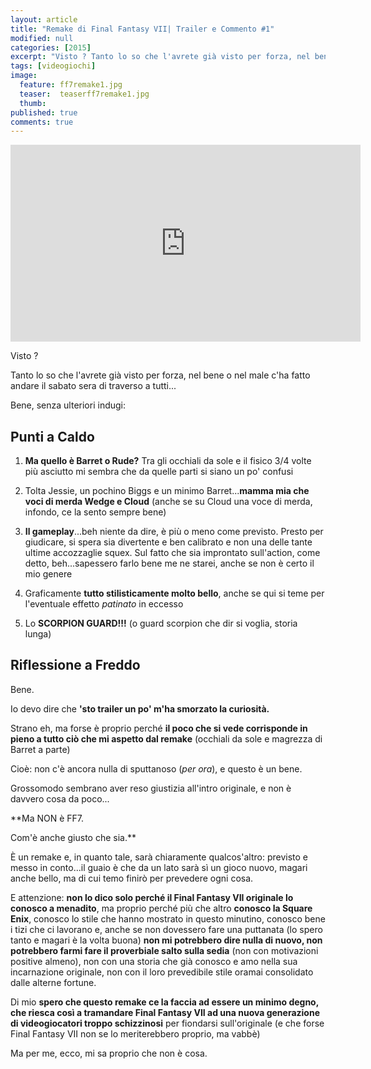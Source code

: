 ```yaml
---
layout: article
title: "Remake di Final Fantasy VII| Trailer e Commento #1"
modified: null
categories: [2015]
excerpt: "Visto ? Tanto lo so che l'avrete già visto per forza, nel bene o nel male c'ha fatto andare il sabato sera di traverso a tutti..."
tags: [videogiochi]
image: 
  feature: ff7remake1.jpg
  teaser:  teaserff7remake1.jpg
  thumb: 
published: true
comments: true
---
```


<iframe width="560" height="315" src="https://www.youtube.com/embed/M7hlrQVzrWY" frameborder="0" allowfullscreen></iframe>

Visto ?

Tanto lo so che l'avrete già visto per forza, nel bene o nel male c'ha fatto andare il sabato sera di traverso a tutti...

Bene, senza ulteriori indugi:

## Punti a Caldo

1. **Ma quello è Barret o Rude?** Tra gli occhiali da sole e il fisico 3/4 volte più asciutto mi sembra che da quelle parti si siano un po' confusi

2. Tolta Jessie, un pochino Biggs e un minimo Barret...**mamma mia che voci di merda Wedge e Cloud** (anche se su Cloud una voce di merda, infondo, ce la sento sempre bene)

3. **Il gameplay**...beh niente da dire, è più o meno come previsto. Presto per giudicare, si spera sia divertente e ben calibrato e non una delle tante ultime accozzaglie squex. Sul fatto che sia improntato sull'action, come detto, beh...sapessero farlo bene me ne starei, anche se non è certo il mio genere

4. Graficamente **tutto stilisticamente molto bello**, anche se qui si teme per l'eventuale effetto _patinato_ in eccesso

5. Lo **SCORPION GUARD!!!** (o guard scorpion che dir si voglia, storia lunga)

## Riflessione a Freddo

Bene. 

Io devo dire che **'sto trailer un po' m'ha smorzato la curiosità.** 

Strano eh, ma forse è proprio perché **il poco che si vede corrisponde in pieno a tutto ciò che mi aspetto dal remake** (occhiali da sole e magrezza di Barret a parte) 

Cioè: non c'è ancora nulla di sputtanoso (_per ora_), e questo è un bene. 

Grossomodo sembrano aver reso giustizia all'intro originale, e non è davvero cosa da poco... 

**Ma NON è FF7. 

Com'è anche giusto che sia.**

È un remake e, in quanto tale, sarà chiaramente qualcos'altro: previsto e messo in conto...il guaio è che da un lato sarà sì un gioco nuovo, magari anche bello, ma di cui temo finirò per prevedere ogni cosa.

E attenzione: **non lo dico solo perché il Final Fantasy VII originale lo conosco a menadito**, ma proprio perché più che altro **conosco la Square Enix**, conosco lo stile che hanno mostrato in questo minutino, conosco bene i tizi che ci lavorano e, anche se non dovessero fare una puttanata (lo spero tanto e magari è la volta buona) **non mi potrebbero dire nulla di nuovo, non potrebbero farmi fare il proverbiale salto sulla sedia** (non con motivazioni positive almeno), non con una storia che già conosco e amo nella sua incarnazione originale, non con il loro prevedibile stile oramai consolidato dalle alterne fortune.

Di mio **spero che questo remake ce la faccia ad essere un minimo degno, che riesca così a tramandare Final Fantasy VII ad una nuova generazione di videogiocatori troppo schizzinosi** per fiondarsi sull'originale (e che forse Final Fantasy VII non se lo meriterebbero proprio, ma vabbè)

Ma per me, ecco, mi sa proprio che non è cosa.